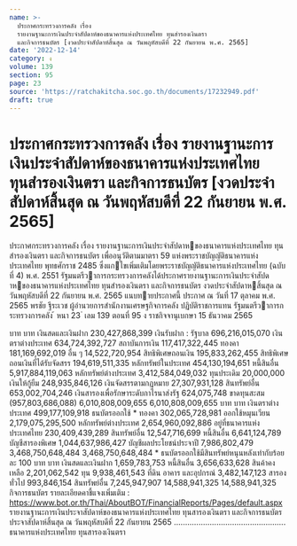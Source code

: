 ```yaml
---
name: >-
  ประกาศกระทรวงการคลัง เรื่อง
  รายงานฐานะการเงินประจำสัปดาห์ของธนาคารแห่งประเทศไทย ทุนสำรองเงินตรา
  และกิจการธนบัตร [งวดประจำสัปดาห์สิ้นสุด ณ วันพฤหัสบดีที่ 22 กันยายน พ.ศ. 2565]
date: '2022-12-14'
category: ง
volume: 139
section: 95
page: 23
source: 'https://ratchakitcha.soc.go.th/documents/17232949.pdf'
draft: true
---
```


# ประกาศกระทรวงการคลัง เรื่อง รายงานฐานะการเงินประจำสัปดาห์ของธนาคารแห่งประเทศไทย ทุนสำรองเงินตรา และกิจการธนบัตร [งวดประจำสัปดาห์สิ้นสุด ณ วันพฤหัสบดีที่ 22 กันยายน พ.ศ. 2565]

ประกาศกระทรวงการคลัง เรื่อง รายงานฐานะการเงินประจําสัปดาหของธนาคารแห่งประเทศไทย ทุนสํารองเงินตรา และกิจการธนบัตร เพื่ออนุวัติตามมาตรา 59 แห่งพระราชบัญญัติธนาคารแห่งประเทศไทย พุทธศักราช 2485 ซึ่งแกไขเพิ่มเติมโดยพระราชบัญญัติธนาคารแห่งประเทศไทย (ฉบับที่ 4) พ.ศ. 2551 รัฐมนตรีวาการกระทรวงการคลังได้ประกาศรายงานฐานะการเงินประจําสัปดาหของธนาคารแห่งประเทศไทย ทุนสํารองเงินตรา และกิจการธนบัตร งวดประจําสัปดาหสิ้นสุด ณ วันพฤหัสบดีที่ 22 กันยายน พ.ศ. 2565 แนบทายประกาศนี้ ประกาศ ณ วันที่ 17 ตุลาคม พ.ศ. 2565 พรชัย ฐีระเวช ผู้อํานวยการสํานักงานเศรษฐกิจการคลัง ปฏิบัติราชการแทน รัฐมนตรีวาการกระทรวงการคลัง ้ หนา 23 ่ เลม 139 ตอนที่ 95 ง ราชกิจจานุเบกษา 15 ธันวาคม 2565

บาท บาท เงินสดและเงินฝาก 230,427,868,399 เงินรับฝาก : รัฐบาล 696,216,015,070 เงินตราต่างประเทศ 634,724,392,727 สถาบันการเงิน 117,417,322,445 ทองคา 181,169,692,019 อื่น ๆ 14,522,720,954 สิทธิพิเศษถอนเงิน 195,833,262,455 สิทธิพิเศษถอนเงินที่ได้รับจัดสรร 194,619,511,335 หลักทรัพย์ในประเทศ 454,130,194,651 หนี้สินอื่น 5,917,884,119,063 หลักทรัพย์ต่างประเทศ 3,412,584,049,032 ทุนประเดิม 20,000,000 เงินให้กู้ยืม 248,935,846,126 เงินจัดสรรตามกฎหมาย 27,307,931,128 สินทรัพย์อื่น 653,002,704,246 เงินสารองเพื่อรักษาระดับกาไรนาส่งรัฐ 624,075,748 ขาดทุนสะสม (957,803,686,088) 6,010,808,009,655 6,010,808,009,655 บาท บาท เงินตราต่างประเทศ 499,177,109,918 ธนบัตรออกใช้ * ทองคา 302,065,728,981 ออกใช้หมุนเวียน 2,179,075,295,500 หลักทรัพย์ต่างประเทศ 2,654,960,092,886 อยู่ที่ธนาคารแห่งประเทศไทย 230,409,439,289 สินทรัพย์อื่น 12,547,716,699 หนี้สินอื่น 6,641,124,789 บัญชีสารองพิเศษ 1,044,637,986,427 บัญชีผลประโยชน์ประจาปี 7,986,802,479 3,468,750,648,484 3,468,750,648,484 * ธนบัตรออกใช้มีสินทรัพย์หนุนหลังเท่ากับร้อยละ 100 บาท บาท เงินสดและเงินฝาก 1,659,783,753 หนี้สินอื่น 3,656,633,628 สินค้าคงเหลือ 2,201,062,542 ทุน 9,938,461,543 ที่ดิน อาคาร และอุปกรณ์ 3,482,147,123 สารองทั่วไป 993,846,154 สินทรัพย์อื่น 7,245,947,907 14,588,941,325 14,588,941,325 กิจการธนบัตร รายละเอียดคาชี้แจงเพิ่มเติม : https://www.bot.or.th/Thai/AboutBOT/FinancialReports/Pages/default.aspx รายงานฐานะการเงินประจาสัปดาห์ของธนาคารแห่งประเทศไทย ทุนสารองเงินตรา และกิจการธนบัตร ประจาสัปดาห์สิ้นสุด ณ วันพฤหัสบดีที่ 22 กันยายน 2565 .................................................. ธนาคารแห่งประเทศไทย ทุนสารองเงินตรา
